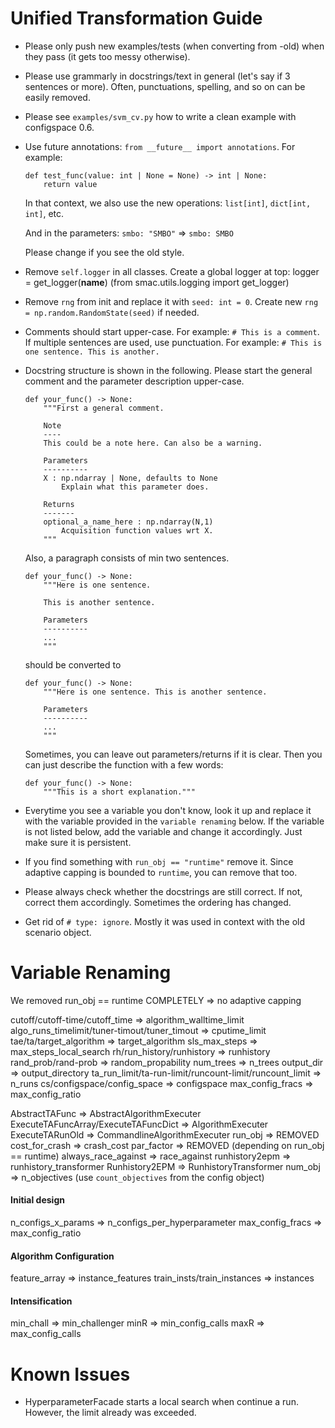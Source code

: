 # Unified Transformation Guide

- Please only push new examples/tests (when converting from -old) when they pass (it gets too messy otherwise).
- Please use grammarly in docstrings/text in general (let's say if 3 sentences or more). Often,
punctuations, spelling, and so on can be easily removed.
- Please see `examples/svm_cv.py` how to write a clean example with configspace 0.6.
- Use future annotations: `from __future__ import annotations`. For example:
    ```
    def test_func(value: int | None = None) -> int | None:
        return value
    ```

    In that context, we also use the new operations:
    `list[int]`, `dict[int, int]`, etc.

    And in the parameters:
    `smbo: "SMBO"` => `smbo: SMBO`
    
    Please change if you see the old style.

- Remove `self.logger` in all classes. Create a global logger at top:
logger = get_logger(__name__) (from smac.utils.logging import get_logger)

- Remove `rng` from init and replace it with `seed: int = 0`. Create new `rng = np.random.RandomState(seed)` if needed.

- Comments should start upper-case. For example: `# This is a comment`.
If multiple sentences are used, use punctuation. For example: `# This is one sentence. This is another.`

- Docstring structure is shown in the following. Please start the general comment and the parameter description
upper-case.

    ```
    def your_func() -> None:
        """First a general comment.

        Note
        ----
        This could be a note here. Can also be a warning.

        Parameters
        ----------
        X : np.ndarray | None, defaults to None
            Explain what this parameter does.

        Returns
        -------
        optional_a_name_here : np.ndarray(N,1)
            Acquisition function values wrt X.
        """
    ```

    Also, a paragraph consists of min two sentences.

    ```
    def your_func() -> None:
        """Here is one sentence.

        This is another sentence.

        Parameters
        ----------
        ...
        """
    ```

    should be converted to

    ```
    def your_func() -> None:
        """Here is one sentence. This is another sentence.
        
        Parameters
        ----------
        ...
        """
    ```

    Sometimes, you can leave out parameters/returns if it is clear. Then you can just describe the function
    with a few words:

    ```
    def your_func() -> None:
        """This is a short explanation."""
    ```

- Everytime you see a variable you don't know, look it up and replace it with the variable provided
in the `variable renaming` below. If the variable is not listed below, add the variable and change it
accordingly. Just make sure it is persistent.

- If you find something with `run_obj == "runtime"` remove it. Since adaptive capping 
is bounded to `runtime`, you can remove that too.

- Please always check whether the docstrings are still correct. If not, correct them accordingly. Sometimes the ordering has changed.

- Get rid of `# type: ignore`. Mostly it was used in context with the old scenario object.


# Variable Renaming

We removed run_obj == runtime COMPLETELY
=> no adaptive capping

cutoff/cutoff-time/cutoff_time => algorithm_walltime_limit
algo_runs_timelimit/tuner-timout/tuner_timout => cputime_limit
tae/ta/target_algorithm => target_algorithm
sls_max_steps => max_steps_local_search
rh/run_history/runhistory => runhistory
rand_prob/rand-prob => random_propability
num_trees => n_trees
output_dir => output_directory
ta_run_limit/ta-run-limit/runcount-limit/runcount_limit => n_runs
cs/configspace/config_space => configspace
max_config_fracs => max_config_ratio

AbstractTAFunc => AbstractAlgorithmExecuter
ExecuteTAFuncArray/ExecuteTAFuncDict => AlgorithmExecuter
ExecuteTARunOld => CommandlineAlgorithmExecuter
run_obj => REMOVED
cost_for_crash => crash_cost
par_factor => REMOVED (depending on run_obj == runtime)
always_race_against => race_against
runhistory2epm => runhistory_transformer
Runhistory2EPM => RunhistoryTransformer
num_obj => n_objectives (use `count_objectives` from the config object)

#### Initial design
n_configs_x_params => n_configs_per_hyperparameter
max_config_fracs => max_config_ratio

#### Algorithm Configuration
feature_array => instance_features
train_insts/train_instances => instances

#### Intensification
min_chall => min_challenger
minR => min_config_calls
maxR => max_config_calls


# Known Issues
- HyperparameterFacade starts a local search when continue a run. However, the limit already was exceeded.